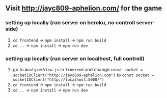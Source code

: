 ## Visit http://jayc809-aphelion.com/ for the game


### setting up locally (run server on heroku, no controll server-side)

1. `cd frontend` -> `npm install` -> `npm run build`
2. `cd ..` -> `npm install` -> `npm run dev`


### setting up locally (run server on localhost, full controll)

1. go to `AnalyzerView.js` in `frontend` and change `const socket = socketIOClient("http://jayc809-aphelion.com")` to `const socket = socketIOClient("http://localhost:5000/")`
2. `cd frontend` -> `npm install` -> `npm run build`
3. `cd ..` -> `npm install` -> `npm run dev`
